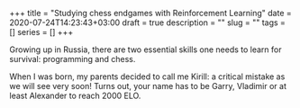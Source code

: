 +++
title = "Studying chess endgames with Reinforcement Learning"
date = 2020-07-24T14:23:43+03:00
draft = true
description = ""
slug = ""
tags = []
series = []
+++

Growing up in Russia, there are two essential skills one needs to learn for
survival: programming and chess.

When I was born, my parents decided to call me Kirill: a critical mistake as
we will see very soon! Turns out, your name has to be Garry, Vladimir or at
least Alexander to reach 2000 ELO.

<!--more-->
